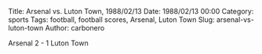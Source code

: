 Title: Arsenal vs. Luton Town, 1988/02/13
Date: 1988/02/13 00:00
Category: sports
Tags: football, football scores, Arsenal, Luton Town
Slug: arsenal-vs-luton-town
Author: carbonero


Arsenal 2 - 1 Luton Town
